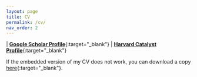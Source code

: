 ```yaml
---
layout: page
title: CV
permalink: /cv/
nav_order: 2
---
```

  
| [**Google Scholar Profile**](https://scholar.google.com/citations?user=L58_1hAAAAAJ&hl=en){:target="_blank"} &#124; [**Harvard Catalyst Profile**](http://connects.catalyst.harvard.edu/Profiles/display/Person/35947){:target="_blank"}  

If the embedded version of my CV does not work, you can download a copy [here](/assets/docs/CV_HReyesNieva.pdf){:target="_blank"}.

<object data="/assets/docs/CV_HReyesNieva.pdf" width="1000" height="1000" type='application/pdf'></object>